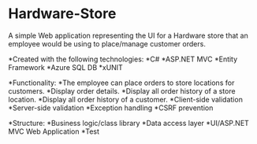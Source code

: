 # Hardware-Store

A simple Web application representing the UI for a Hardware store that an employee would be using to place/manage customer orders. 

*Created with the following technologies:
	*C#
	*ASP.NET MVC
	*Entity Framework
	*Azure SQL DB
	*xUNIT
	

*Functionality:
	*The employee can place orders to store locations for customers.
	*Display order details.
	*Display all order history of a store location.
	*Display all order history of a customer.
	*Client-side validation
	*Server-side validation
	*Exception handling
	*CSRF prevention
	
*Structure:
	*Business logic/class library
	*Data access layer
	*UI/ASP.NET MVC Web Application
	*Test
